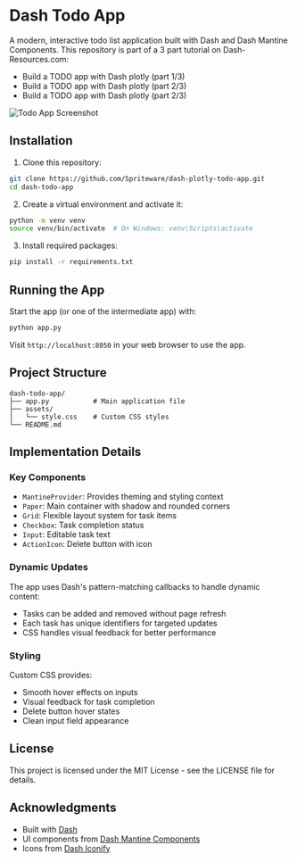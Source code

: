 # Dash Todo App

A modern, interactive todo list application built with Dash and Dash Mantine Components.
This repository is part of a 3 part tutorial on Dash-Resources.com:
- Build a TODO app with Dash plotly (part 1/3)
- Build a TODO app with Dash plotly (part 2/3)
- Build a TODO app with Dash plotly (part 2/3)


![Todo App Screenshot](placeholder-for-screenshot.png)

## Installation

1. Clone this repository:
```bash
git clone https://github.com/Spriteware/dash-plotly-todo-app.git
cd dash-todo-app
```

2. Create a virtual environment and activate it:
```bash
python -m venv venv
source venv/bin/activate  # On Windows: venv\Scripts\activate
```

3. Install required packages:
```bash
pip install -r requirements.txt
```

## Running the App

Start the app (or one of the intermediate app) with:
```bash
python app.py
```

Visit `http://localhost:8050` in your web browser to use the app.

## Project Structure

```
dash-todo-app/
├── app.py           # Main application file
├── assets/         
│   └── style.css    # Custom CSS styles
└── README.md
```

## Implementation Details

### Key Components

- `MantineProvider`: Provides theming and styling context
- `Paper`: Main container with shadow and rounded corners
- `Grid`: Flexible layout system for task items
- `Checkbox`: Task completion status
- `Input`: Editable task text
- `ActionIcon`: Delete button with icon

### Dynamic Updates

The app uses Dash's pattern-matching callbacks to handle dynamic content:
- Tasks can be added and removed without page refresh
- Each task has unique identifiers for targeted updates
- CSS handles visual feedback for better performance

### Styling

Custom CSS provides:
- Smooth hover effects on inputs
- Visual feedback for task completion
- Delete button hover states
- Clean input field appearance

## License

This project is licensed under the MIT License - see the LICENSE file for details.

## Acknowledgments

- Built with [Dash](https://dash.plotly.com/)
- UI components from [Dash Mantine Components](https://dash-mantine-components.com/)
- Icons from [Dash Iconify](https://github.com/snehilvj/dash-iconify)